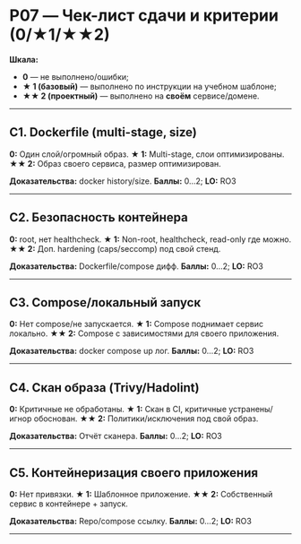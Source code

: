 # P07 — Чек-лист сдачи и критерии (0/★1/★★2)
**Шкала:**
- **0** — не выполнено/ошибки;
- **★ 1 (базовый)** — выполнено по инструкции на учебном шаблоне;
- **★★ 2 (проектный)** — выполнено на **своём** сервисе/домене.

---
## C1. Dockerfile (multi-stage, size)
**0:** Один слой/огромный образ.
**★ 1:** Multi-stage, слои оптимизированы.
**★★ 2:** Образ своего сервиса, размер оптимизирован.

**Доказательства:** docker history/size.
**Баллы:** 0…2; **LO:** RO3

---
## C2. Безопасность контейнера
**0:** root, нет healthcheck.
**★ 1:** Non-root, healthcheck, read-only где можно.
**★★ 2:** Доп. hardening (caps/seccomp) под свой стенд.

**Доказательства:** Dockerfile/compose дифф.
**Баллы:** 0…2; **LO:** RO3

---
## C3. Compose/локальный запуск
**0:** Нет compose/не запускается.
**★ 1:** Compose поднимает сервис локально.
**★★ 2:** Compose с зависимостями для своего приложения.

**Доказательства:** docker compose up лог.
**Баллы:** 0…2; **LO:** RO3

---
## C4. Скан образа (Trivy/Hadolint)
**0:** Критичные не обработаны.
**★ 1:** Скан в CI, критичные устранены/игнор обоснован.
**★★ 2:** Политики/исключения под свой образ.

**Доказательства:** Отчёт сканера.
**Баллы:** 0…2; **LO:** RO3

---
## C5. Контейнеризация своего приложения
**0:** Нет привязки.
**★ 1:** Шаблонное приложение.
**★★ 2:** Собственный сервис в контейнере + запуск.

**Доказательства:** Repo/compose ссылку.
**Баллы:** 0…2; **LO:** RO3

---
